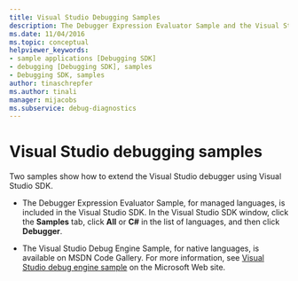 ```yaml
---
title: Visual Studio Debugging Samples
description: The Debugger Expression Evaluator Sample and the Visual Studio Debug Engine Sample show how to extend the Visual Studio debugger using the Visual Studio SDK.
ms.date: 11/04/2016
ms.topic: conceptual
helpviewer_keywords:
- sample applications [Debugging SDK]
- debugging [Debugging SDK], samples
- Debugging SDK, samples
author: tinaschrepfer
ms.author: tinali
manager: mijacobs
ms.subservice: debug-diagnostics
---
```

# Visual Studio debugging samples

Two samples show how to extend the Visual Studio debugger using Visual Studio SDK.

- The Debugger Expression Evaluator Sample, for managed languages, is included in the Visual Studio SDK. In the Visual Studio SDK window, click the **Samples** tab, click **All** or **C#** in the list of languages, and then click **Debugger**.

- The Visual Studio Debug Engine Sample, for native languages, is available on MSDN Code Gallery. For more information, see [Visual Studio debug engine sample](https://github.com/microsoftarchive/msdn-code-gallery-microsoft/tree/master/Visual%20Studio%20Product%20Team/Visual%20Studio%20Debug%20Engine%20Sample) on the Microsoft Web site.
